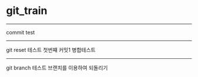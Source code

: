 # git_train

---
commit test


--------
git reset 테스트 
첫번쨰 커밋1
병합테스트


-------
git branch 테스트
브랜치를 이용하여 되돌리기